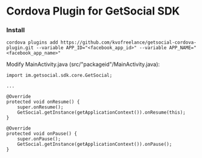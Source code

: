 # Cordova Plugin for GetSocial SDK

### Install

`cordova plugins add https://github.com/kvofreelance/getsocial-cordova-plugin.git --variable APP_ID="<facebook_app_id>" --variable APP_NAME="<facebook_app_name>"`


Modify MainActivity.java (src/"packageid"/MainActivity.java):
	
	import im.getsocial.sdk.core.GetSocial;

	...
	
	@Override
    protected void onResume() {
        super.onResume();
        GetSocial.getInstance(getApplicationContext()).onResume(this);
    }    
    
    @Override
    protected void onPause() {
        super.onPause();
        GetSocial.getInstance(getApplicationContext()).onPause();
    }


